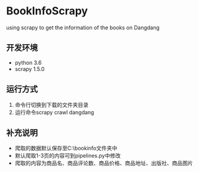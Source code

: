 # BookInfoScrapy
using scrapy to get the information of the books on Dangdang
## 开发环境
* python 3.6
* scrapy 1.5.0
## 运行方式
1. 命令行切换到下载的文件夹目录
2. 运行命令scrapy crawl dangdang
## 补充说明
* 爬取的数据默认保存至C:\\bookinfo文件夹中
* 默认爬取1-3页的内容可到pipelines.py中修改
* 爬取的内容为商品名、商品评论数、商品价格、商品地址、出版社、商品图片
